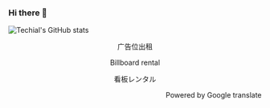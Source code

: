 ### Hi there 👋

![Techial's GitHub stats](https://github-readme-stats.vercel.app/api?username=techial1042&theme=dracula)

<!--
**techial1042/techial1042** is a ✨ _special_ ✨ repository because its `README.md` (this file) appears on your GitHub profile.

Here are some ideas to get you started:

- 🔭 I’m currently working on ...
- 🌱 I’m currently learning ...
- 👯 I’m looking to collaborate on ...
- 🤔 I’m looking for help with ...
- 💬 Ask me about ...
- 📫 How to reach me: ...
- 😄 Pronouns: ...
- ⚡ Fun fact: ...



<p align="center">
  <img src="https://github-readme-stats.vercel.app/api?username=techial1042&show_icons=true&title_color=fff&icon_color=79ff97&text_color=9f9f9f&bg_color=151515" /></p>

-->




<p align="center">广告位出租</p>

<p align="center">Billboard rental</p>

<p align="center">看板レンタル</p>


<p align="right">Powered by Google translate</p>
